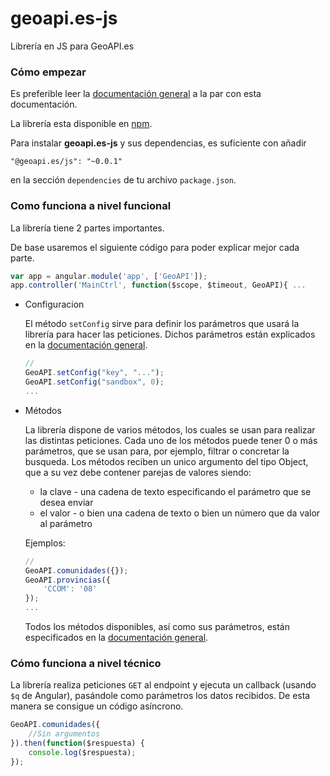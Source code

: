 # geoapi.es-js
Librería en JS para GeoAPI.es

### Cómo empezar

Es preferible leer la [documentación general](https://github.com/GeoAPI-es/geoapi.es-docs) a la par con esta documentación.

La librería esta disponible en [npm](https://npmjs.org/).

Para instalar <b>geoapi.es-js</b> y sus dependencias, es suficiente con añadir

    "@geoapi.es/js": "~0.0.1"

en la sección `dependencies` de tu archivo `package.json`.

### Como funciona a nivel funcional

La librería tiene 2 partes importantes.

De base usaremos el siguiente código para poder explicar mejor cada parte.

```javascript
var app = angular.module('app', ['GeoAPI']);
app.controller('MainCtrl', function($scope, $timeout, GeoAPI){ ...
```

* Configuracion

    El método `setConfig` sirve para definir los parámetros que usará la librería para hacer las
    peticiones. Dichos parámetros están explicados en la [documentación general](https://github.com/GeoAPI-es/geoapi.es-docs).

    ```javascript
    //
    GeoAPI.setConfig("key", "...");
    GeoAPI.setConfig("sandbox", 0);
    ...
    ```

* Métodos

    La librería dispone de varios métodos, los cuales se usan para realizar las distintas peticiones. Cada uno de los métodos puede tener 0 o más parámetros, que se usan para,
    por ejemplo, filtrar o concretar la busqueda. Los métodos reciben un unico argumento del
    tipo Object, que a su vez debe contener parejas de valores siendo:

    * la clave - una cadena de texto especificando el parámetro que se desea enviar
    * el valor - o bien una cadena de texto o bien un número que da valor al parámetro

    Ejemplos:

    ```javascript
    //
    GeoAPI.comunidades({});
    GeoAPI.provincias({
        'CCOM': '08'
    });
    ...
    ```

    Todos los métodos disponibles, así como sus parámetros, están especificados en la [documentación general](https://github.com/GeoAPI-es/geoapi.es-docs).

### Cómo funciona a nivel técnico

La librería realiza peticiones `GET` al endpoint y ejecuta un callback (usando `$q` de Angular),
pasándole como parámetros los datos recibidos. De esta manera se consigue un código asíncrono.

```javascript
GeoAPI.comunidades({
    //Sin argumentos
}).then(function($respuesta) {
    console.log($respuesta);
});
```

